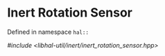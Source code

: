 # Inert Rotation Sensor

Defined in namespace `hal::`

*#include <libhal-util/inert/inert_rotation_sensor.hpp>*

```{doxygenclass} hal::inert_rotation_sensor
```